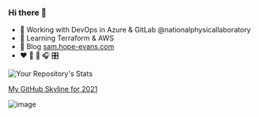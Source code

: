 ### Hi there 👋

<!--
**futuredesignUK/futuredesignUK** is a ✨ _special_ ✨ repository because its `README.md` (this file) appears on your GitHub profile.

Here are some ideas to get you started:
-->

- 🔭 Working with DevOps in Azure & GitLab @nationalphysicallaboratory
- 🌱 Learning Terraform & AWS
- 💬 Blog [sam.hope-evans.com](https://sam.hope-evans.com/)
- ❤️ :martial_arts_uniform: 🥊 🎧 :control_knobs: 

![Your Repository's Stats](https://github-readme-stats.vercel.app/api?username=futuredesignUK&show_icons=true)

[My GitHub Skyline for 2021](https://skyline.github.com/futuredesignuk/2021)

![image](https://user-images.githubusercontent.com/19208973/151967832-0273ef50-45c8-4433-8f64-e1624b6e1bbe.png)





